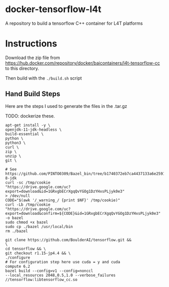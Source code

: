 # docker-tensorflow-l4t
A repository to build a tensorflow C++ container for L4T platforms

# Instructions

Download the zip file from https://hub.docker.com/repository/docker/baicontainers/l4t-tensorflow-cc to this directory.

Then build with the `./build.sh` script

## Hand Build Steps

Here are the steps I used to generate the files in the .tar.gz

TODO: dockerize these.

```
apt-get install -y \
openjdk-11-jdk-headless \
build-essential \
python \
python3 \
curl \
zip \
unzip \
git \

# See
https://github.com/PINTO0309/Bazel_bin/tree/b1740372eb7ca4437133a6e259114c0a40cf2f13/0.26.1/Raspbian_Debian_Buster_aarch64/openjdk-8-jdk
curl -sc /tmp/cookie
"https://drive.google.com/uc?export=download&id=1GRxgbECrXgqQvYGOg1DzYHxsPLjyk0e3"
> /dev/null
CODE="$(awk '/_warning_/ {print $NF}' /tmp/cookie)"
curl -Lb /tmp/cookie
"https://drive.google.com/uc?export=download&confirm=${CODE}&id=1GRxgbECrXgqQvYGOg1DzYHxsPLjyk0e3"
-o bazel
sudo chmod +x bazel
sudo cp ./bazel /usr/local/bin
rm ./bazel

git clone https://github.com/BoulderAI/tensorflow.git &&
\
cd tensorflow && \
git checkout r1.15-jp4.4 && \
./configure
# For configuration step here use cuda = y and cuda
compute 6.2
bazel build --config=v1 --config=nonccl
--local_resources 2048,0.5,1.0 --verbose_failures
//tensorflow:libtensorflow_cc.so
```
